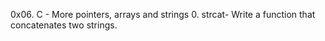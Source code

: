 0x06. C - More pointers, arrays and strings
0. strcat- Write a function that concatenates two strings.
